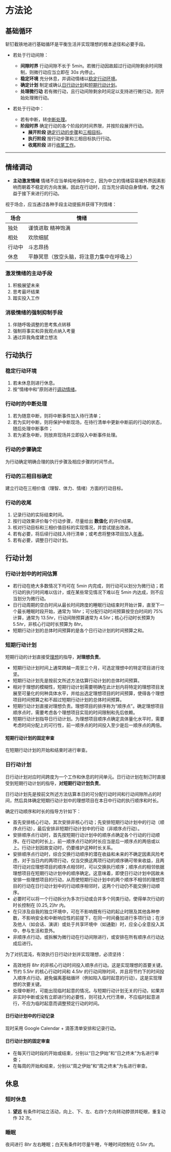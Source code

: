 # 方法论

## 基础循环

斩钉截铁地进行基础循环是平衡生活并实现理想的根本途径和必要手段。

- 若处于行动间隙：
  - **间隙时界** 行动间隙不长于 $5 min$。若微行动因故超过行动间隙剩余时间限制，则微行动应当立即在 $30 s$ 内停止。
  - **稳定环境** 充分休息，并调动情绪以[稳定行动环境](#稳定行动环境)。
  - **确定计划** 制定或确认[日行动计划](#日行动计划)和[短期行动计划](#短期行动计划)。
  - **处理微行动** 若有微行动，且行动间隙剩余时间足以支持进行微行动，则开始处理微行动。

- 若处于行动中：
  - 若有中断，转[中断处理](#行动时的中断处理)。
  - **阶段时界** 确定行动的各个阶段的时间界限，并按阶段展开行动。
    - **展开阶段** [确定行动的步骤](#行动的步骤确定)和[三相目标](#行动的三相目标确定)。
    - **执行阶段** 按行动步骤和三相目标执行行动。
    - **收尾阶段** 进行[收尾工作](#行动的收尾)。

---

## 情绪调动

- **主动激发情绪** 情绪不应当单纯地保持中立，因为中立的情绪容易被外界因素影响而朝着不稳定的方向发展。因此在行动时，应当充分调动自身情绪，使之有益于接下来进行的行动。

视于场合，应当通过各种手段主动提振并获得下列情绪：

| 场合 | 情绪 |
| --- | --- |
| 独处 | 谨慎进取 精神饱满 |
| 相处 | 欢欣细腻 |
| 行动中 | 斗志昂扬 |
| 休息 | 平静冥思（放空头脑，将注意力集中在呼吸上）|

### 激发情绪的主动手段

1. 积极展望未来
2. 思考最坏结果
3. 踏实投入工作

### 消极情绪的强制抑制手段

1. 伴随呼吸调整的思考焦点转移
2. 强制将事实和异我观点纳入考量
3. 通过异我角度建立想法

## 行动执行

### 稳定行动环境

1. 若未休息则进行休息。
2. 按“情绪中和”原则进行[调动情绪](#情绪调动)。

### 行动时的中断处理

1. 若为随意中断，则将中断事件加入待行清单；
2. 若为实时中断，则将保护中断现场，在待行清单中更新中断前的行动的状态，随后处理中断事件；
3. 若为紧急中断，则放弃现场并立即投入中断事件处理。

### 行动的步骤确定

为行动确定明确合理的执行步骤及相应步骤的时间节点。

### 行动的三相目标确定

建立行动在三相价值（理智、体力、情绪）方面的行动目标。

### 行动的收尾

1. 记录行动的实际结束时间。
2. 按行动效果评价每个行动步骤，尽量给出 **数值化** 的评价结果。
3. 核对行动目标和三相价值目标的实现情况，并尝试提出改进。
4. 若有必要，将后续行动挂入待行清单；或考虑将整体项目加入[年表](https://lightyears1998.github.io/timeline.html)。
5. 若有必要，调整日行动计划。

## 行动计划

### 行动计划中的时间估算

- 若行动在绝大多数情况下均可在 $5 min$ 内完成，则行动可以划分为微行动；若行动的执行时间难以估计，或在某些常见情况下难以在 $5 min$ 内达成，则不应当划分为微行动。
- 日行动周期的空白时间从最长时间跨度的睡眠行动结束时开始计算，直至下一个最长睡眠时段开始，通常为 $18 hr$；可分配行动时间预算按空白时间的 $75\%$ 计算，通常为 $13.5 hr$，行动间隙预算通常为 $4.5 hr$；核心行动时长预算为 $5.5 hr$，非核心行动时长预算为 $8 hr$。
- 短期行动计划的总体时间预算的是各个日行动计划的时间预算之和。

### 短期行动计划

短期行动的计划直接受[理想](https://lightyears1998.github.io/ideal-and-plans/)的指导，**对理想负责**。

- 短期行动计划时间上通常跨越一周至三个月，可选定理想中的特定项目进行攻坚。
- 短期行动计划先是按前文所述方法估算行动计划的总体时间预算。
- 相对于理想的模糊性，短期行动计划需要明确在此计划内将特定的理想项目发展至可量化的何种具体水平，并给出选定理想项目的时间预算，使得各个理想项目时间预算之和不超过短期行动计划的总体时间预算。
- 短期行动计划直接对理想负责。理想项目的排序称为“顺序点”。确定理想项目顺序点时，需要考虑各个理想项目实现的时间限制和先后依赖。
- 短期行动计划指导日行动计划。为理想项目顺序点确定具体量化水平时，需要考虑时间分配上的可行性，前一顺序点的时间投入至少是后一顺序点的两倍。

#### 短期行动计划的固定审查

在短期行动计划的开始和结束时进行审查。

### 日行动计划

日行动计划对应时间跨度为一个工作和休息的时间单元。日行动计划在制订时直接受到短期行动计划的指导，**对短期行动计划负责**。

日行动计划先是按前文所述方法估算本日的可分配行动时间和行动间隙所占的时间，然后具体确定短期行动计划中的理想项目在本日中行动的执行顺序和时长。

确定行动顺序和时长的指导方针如下：

- 首先安排核心行动，其次安排非核心行动；先安排短期行动计划中的行动（顺序点行动），最后安排非短期行动计划中的行动（非顺序点行动）。
- 安排顺序点行动时，首先按短期行动计划中的顺序点确定各个行动的行动顺序。在行动的时长上，前一顺序点行动的时长应当是后一顺序点的两倍或以上。行动计划因故变动时，仍要维护这种时长关系。
- 安排顺序点行动时，综合交换行动顺序的潜在收益和未来的不确定因素风险考虑，对于当日内的两项行动，仅当交换这两项行动的顺序确可带来收益，且两项行动对应理想项目的顺序点相邻时，可以交换执行顺序；顺序点的相邻依据理想项目在短期行动计划中的顺序确定。这意味着，即使日行动计划中因故未安排一些理想项目的行动，从而使短期行动计划中的两个顺序不相邻的理想项目的行动在日行动计划中的行动顺序相邻时，这两个行动仍不能交换行动顺序。
- 必要时可以将一个行动拆分为多次行动或合并多个同类行动，使得单次行动的时长控制在 $[0.25, 2]hr$ 内。
- 在只涉及自我的独立环境中，可在不影响既有行动的起止时限及其他各种参数，不影响安全和中断响应性的前提下，在同一时间叠加进行多项行动；在涉及他人（如会话、演讲）或处于共享环境中（如通勤）时，应全心全意投入其中，参与生活和意外。
- 非顺序点行动，或拆解为微行动在行动间隙进行，或安排在所有顺序点行动达成后进行。

为了对抗混沌，有效执行日行动计划并实现理想，必须坚持：

- 高效地将 $8 hr$ 的非核心行动时间投入顺序点行动。这是实现理想的首要关键。
- 节约 $5.5 hr$ 的核心行动时间和 $4.5 hr$ 的行动间隙时间，并且将节约下的时间投入顺序点行动，避免偏离基础循环（例如陷入临时起意的行动）。这是实现理想的次要关键。
- 处理中断时，可能出现临时起意的情况。与短期行动计划无关的行动，如果并非实时中断或没有立即进行的必要性，则可挂入代行清单，不应临时起意进行，不应为临时起意而调整预定行动的时间。

#### 日行动计划中的行动记录

现时采用 Google Calendar + 滴答清单安排和记录行动。

#### 日行动计划的固定审查

- 在每天行动时段的开始或结束，分别以“日之伊始”和“日之终末”为名进行审查；
- 在每周的开始和结束，分别以“周之伊始”和“周之终末”为名进行审查。

## 休息

### 短时休息

1. **望远** 有条件时站立活动，向上、下、左、右四个方向转动脖颈并眨眼，重复动作 32 次。

### 睡眠

夜间进行 $8 hr$ 左右睡眠；白天有条件时尽量午睡，午睡时间控制在 $0.5hr$ 内。
